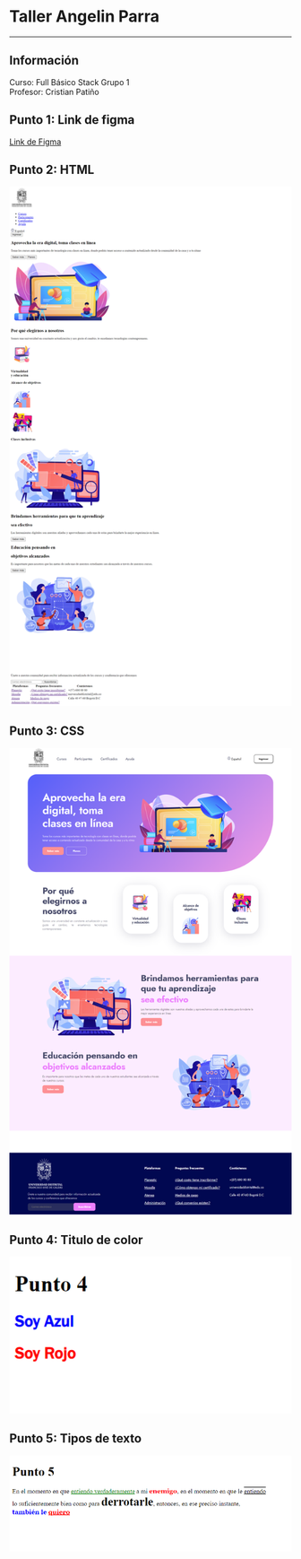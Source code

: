 <h1> Taller Angelin Parra </h1>
<hr>
<h2> Información</h2>
  <p>Curso: Full Básico Stack Grupo 1
  <br> Profesor: Cristian Patiño</p>
<h2> Punto 1: Link de figma</h2>
<a href="https://www.figma.com/proto/MiYScFG5DZ58cncTTqyWJO/Angelin-Parra---Figma-Excercise?node-id=1-297">Link de Figma</a>
<h2> Punto 2: HTML</h2>
<img src="PUBLIC/images/html.png">
<h2>Punto 3: CSS</h2>
<img src="PUBLIC/images/css.png">
<h2>Punto 4: Titulo de color</h2>
<img src="PUBLIC/images/punto4.png">
<h2>Punto 5: Tipos de texto</h2>
<img src="PUBLIC/images/punto5.png">
